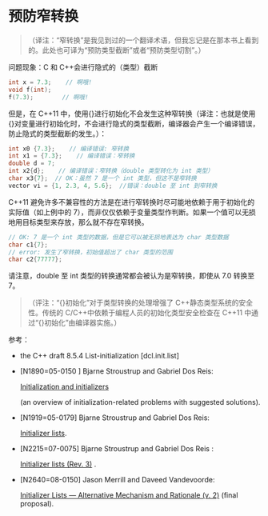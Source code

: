 # 预防窄转换

> （译注：“窄转换”是我见到过的一个翻译术语，但我忘记是在那本书上看到的。此处也可译为“预防类型截断”或者“预防类型切割”。）

问题现象：C 和 C++会进行隐式的（类型）截断

```cpp
int x = 7.3;    // 啊哦!
void f(int);
f(7.3);        // 啊哦! 
```

但是，在 C++11 中，使用{}进行初始化不会发生这种窄转换（译注：也就是使用{}对变量进行初始化时，不会进行隐式的类型截断，编译器会产生一个编译错误，防止隐式的类型截断的发生。）：

```cpp
int x0 {7.3};    // 编译错误: 窄转换
int x1 = {7.3};    // 编译错误：窄转换
double d = 7;
int x2{d};    // 编译错误：窄转换（double 类型转化为 int 类型）
char x3{7};  // OK：虽然 7 是一个 int 类型，但这不是窄转换
vector vi = {1, 2.3, 4, 5.6};  //错误：double 至 int 到窄转换 
```

C++11 避免许多不兼容性的方法是在进行窄转换时尽可能地依赖于用于初始化的实际值（如上例中的 7），而非仅仅依赖于变量类型作判断。如果一个值可以无损地用目标类型来存放，那么就不存在窄转换。

```cpp
// OK: 7 是一个 int 类型的数据，但是它可以被无损地表达为 char 类型数据
char c1{7};
// error: 发生了窄转换，初始值超出了 char 类型的范围
char c2{77777}; 
```

请注意，double 至 int 类型的转换通常都会被认为是窄转换，即使从 7.0 转换至 7。

> （评注：“{}初始化”对于类型转换的处理增强了 C++静态类型系统的安全性。传统的 C/C++中依赖于编程人员的初始化类型安全检查在 C++11 中通过“{}初始化”由编译器实施。）

参考：

*   the C++ draft 8.5.4 List-initialization [dcl.init.list]
*   [N1890=05-0150 ] Bjarne Stroustrup and Gabriel Dos Reis:

    [Initialization and initializers](http://www.open-std.org/jtc1/sc22/wg21/docs/papers/2005/n1890.pdf)

    (an overview of initialization-related problems with suggested solutions).

*   [N1919=05-0179] Bjarne Stroustrup and Gabriel Dos Reis:

    [Initializer lists](http://www.open-std.org/jtc1/sc22/wg21/docs/papers/2005/n1919.pdf).

*   [N2215=07-0075] Bjarne Stroustrup and Gabriel Dos Reis :

    [Initializer lists (Rev. 3)](http://www.open-std.org/jtc1/sc22/wg21/docs/papers/2007/n2215.pdf) .

*   [N2640=08-0150] Jason Merrill and Daveed Vandevoorde:

    [Initializer Lists — Alternative Mechanism and Rationale (v. 2)](http://www.open-std.org/jtc1/sc22/wg21/docs/papers/2008/n2640.pdf) (final proposal).
